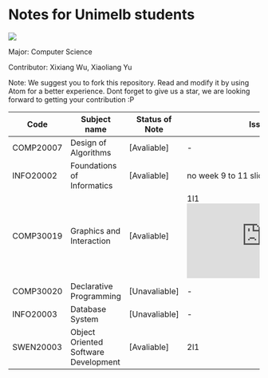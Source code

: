 # Notes for Unimelb students

![](https://upload.wikimedia.org/wikipedia/en/1/10/University_of_Melbourne_logo.png)

Major: Computer Science

Contributor: Xixiang Wu, Xiaoliang Yu

Note: We suggest you to fork this repository. Read and modify it by using Atom for a better experience.
      Dont forget to give us a star, we are looking forward to getting your contribution :P

Code|Subject name|Status of Note|Issues
--- | ---------- | ---- | ---
COMP20007 | Design of Algorithms | [Avaliable] | -
INFO20002 | Foundations of Informatics | [Avaliable] | no week 9 to 11 slides
COMP30019 | Graphics and Interaction | [Avaliable] | 1l1 ![Xiao Liang Yu's Summary](https://github.com/yxliang01/UnimelbSharedFiles/blob/master/Graphics%20and%20Interaction/GI-Summary.md)
COMP30020 | Declarative Programming | [Unavaliable] | -
INFO20003 | Database System | [Unavaliable] | -
SWEN20003 | Object Oriented Software Development | [Avaliable] | 2l1
